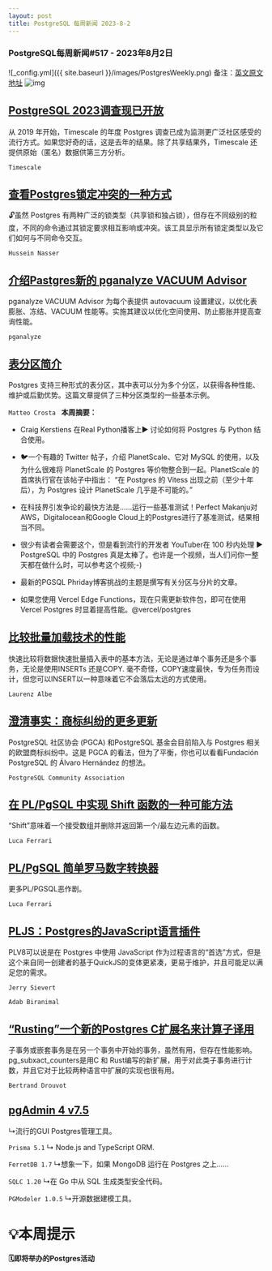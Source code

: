 ```yaml
---
layout: post
title: PostgreSQL 每周新闻 2023-8-2
---
```

### PostgreSQL每周新闻#517 - 2023年8月2日
![_config.yml]({{ site.baseurl }}/images/PostgresWeekly.png)
备注：[英文原文地址](https://postgresweekly.com/issues/517)
![img](https://res.cloudinary.com/cpress/image/upload/w_1280,e_sharpen:60,q_auto/xxvuotgyql1uiv57oukr.jpg)
## [PostgreSQL 2023调查现已开放](https://postgresweekly.com/link/143311/web)
从 2019 年开始，Timescale 的年度 Postgres 调查已成为监测更广泛社区感受的流行方式。如果您好奇的话，这是去年的结果。除了共享结果外，Timescale 还提供原始（匿名）数据供第三方分析。


`Timescale `
## [查看Postgres锁定冲突的一种方式](https://postgresweekly.com/link/143313/web)
🔓虽然 Postgres 有两种广泛的锁类型（共享锁和独占锁），但存在不同级别的粒度，不同的命令通过其锁定要求相互影响或冲突。该工具显示所有锁定类型以及它们如何与不同命令交互。


`Hussein Nasser `
## [介绍Pastgres新的 pganalyze VACUUM Advisor](https://postgresweekly.com/link/143310/web)
pganalyze VACUUM Advisor 为每个表提供 autovacuum 设置建议，以优化表膨胀、冻结、VACUUM 性能等。实施其建议以优化空间使用、防止膨胀并提高查询性能。


`pganalyze `
## [表分区简介](https://postgresweekly.com/link/143314/web)
Postgres 支持三种形式的表分区，其中表可以分为多个分区，以获得各种性能、维护或后勤优势。这篇文章提供了三种分区类型的一些基本示例。


`Matteo Crosta `
**本周摘要：**
*   Craig Kerstiens 在Real Python播客上▶️ 讨论如何将 Postgres 与 Python 结合使用。


*   🐦一个有趣的 Twitter 帖子，介绍 PlanetScale、它对 MySQL 的使用，以及为什么很难将 PlanetScale 的 Postgres 等价物整合到一起。PlanetScale 的首席执行官在该帖子中指出： “在 Postgres 的 Vitess 出现之前（至少十年后），为 Postgres 设计 PlanetScale 几乎是不可能的。”


*   在科技界引发争论的最快方法是……运行一些基准测试！Perfect Makanju对AWS，Digitalocean和Google Cloud上的Postgres进行了基准测试，结果相当不同。


*   很少有读者会需要这个，但是看到流行的开发者 YouTuber在 100 秒内处理 ▶️ PostgreSQL 中的 Postgres 真是太棒了。也许是一个视频，当人们问你一整天都在做什么时，可以参考这个视频;-)


*   最新的PGSQL Phriday博客挑战的主题是撰写有关分区与分片的文章。


*   如果您使用 Vercel Edge Functions，现在只需更新软件包，即可在使用 Vercel Postgres 时显着提高性能。@vercel/postgres


## [比较批量加载技术的性能](https://postgresweekly.com/link/143323/web)
快速比较将数据快速批量插入表中的基本方法，无论是通过单个事务还是多个事务，无论是使用INSERTs 还是COPY. 毫不奇怪，COPY速度最快，专为任务而设计，但您可以INSERT以一种意味着它不会落后太远的方式使用。


`Laurenz Albe `
## [澄清事实：商标纠纷的更多更新](https://postgresweekly.com/link/143324/web)
PostgreSQL 社区协会 (PGCA) 和PostgreSQL 基金会目前陷入与 Postgres 相关的欧盟商标纠纷中。这是 PGCA 的看法，但为了平衡，你也可以看看Fundación PostgreSQL 的 Álvaro Hernández 的想法。


`PostgreSQL Community Association `
## [在 PL/PgSQL 中实现 Shift 函数的一种可能方法](https://postgresweekly.com/link/143326/web)
“Shift”意味着一个接受数组并删除并返回第一个/最左边元素的函数。


`Luca Ferrari `
## [PL/PgSQL 简单罗马数字转换器](https://postgresweekly.com/link/143327/web)
更多PL/PGSQL恶作剧。


`Luca Ferrari `
## [PLJS：Postgres的JavaScript语言插件](https://postgresweekly.com/link/143328/web)
PLV8可以说是在 Postgres 中使用 JavaScript 作为过程语言的“首选”方式，但是这个来自同一创建者的基于QuickJS的变体更紧凑，更易于维护，并且可能足以满足您的需求。


`Jerry Sievert `


`Adab Biranimal`
## [“Rusting”一个新的Postgres C扩展名来计算子译用](https://postgresweekly.com/link/143332/web)
子事务或嵌套事务是在另一个事务中开始的事务，虽然有用，但存在性能影响。pg_subxact_counters是用C 和 Rust编写的新扩展，用于对此类子事务进行计数，并且它对于比较两种语言中扩展的实现也很有用。


`Bertrand Drouvot `
## [pgAdmin 4 v7.5](https://postgresweekly.com/link/143335/web)
↳流行的GUI Postgres管理工具。


`Prisma 5.1`
↳ Node.js and TypeScript ORM.


`FerretDB 1.7`
↳想象一下，如果 MongoDB 运行在 Postgres 之上......


`SQLC 1.20`
↳在 Go 中从 SQL 生成类型安全代码。


`PGModeler 1.0.5`
↳开源数据建模工具。


# 💡本周提示


**🗓即将举办的Postgres活动**
